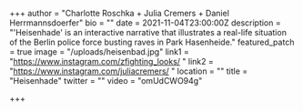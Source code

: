 +++
author = "Charlotte Roschka + Julia Cremers + Daniel Herrmannsdoerfer"
bio = ""
date = 2021-11-04T23:00:00Z
description = "'Heisenhade' is an interactive narrative that illustrates a real-life situation of the Berlin police force busting raves in Park Hasenheide."
featured_patch = true
image = "/uploads/heisenbad.jpg"
link1 = "https://www.instagram.com/zfighting_looks/ "
link2 = "https://www.instagram.com/juliacremers/ "
location = ""
title = "Heisenhade"
twitter = ""
video = "omUdCWO94g"

+++
